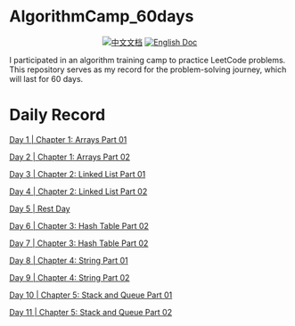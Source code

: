 # AlgorithmCamp_60days
<p align="center">
<a href="README_zh.md"><img src="https://img.shields.io/badge/%E4%B8%AD%E6%96%87-brightgreen" alt="中文文档"></a>
<a href="README.md"><img src="https://img.shields.io/badge/English-blue" alt="English Doc"></a>
</p>

I participated in an algorithm training camp to practice LeetCode problems. This repository serves as my record for the problem-solving journey, which will last for 60 days.

# Daily Record
[Day 1 | Chapter 1: Arrays Part 01](./daily_record/Day%201.md)

[Day 2 | Chapter 1: Arrays Part 02](./daily_record/Day%202.md)

[Day 3 | Chapter 2: Linked List Part 01](./daily_record/Day%203.md)

[Day 4 | Chapter 2: Linked List Part 02](./daily_record/Day%204.md)

[Day 5 | Rest Day](./daily_record/Day%205.md)

[Day 6 | Chapter 3: Hash Table Part 02](./daily_record/Day%206.md)

[Day 7 | Chapter 3: Hash Table Part 02](./daily_record/Day%207.md)

[Day 8 | Chapter 4: String Part 01](./daily_record/Day%208.md)

[Day 9 | Chapter 4: String Part 02](./daily_record/Day%209.md)

[Day 10 | Chapter 5: Stack and Queue Part 01](./daily_record/Day%2010.md)

[Day 11 | Chapter 5: Stack and Queue Part 02](./daily_record/Day%2011.md)